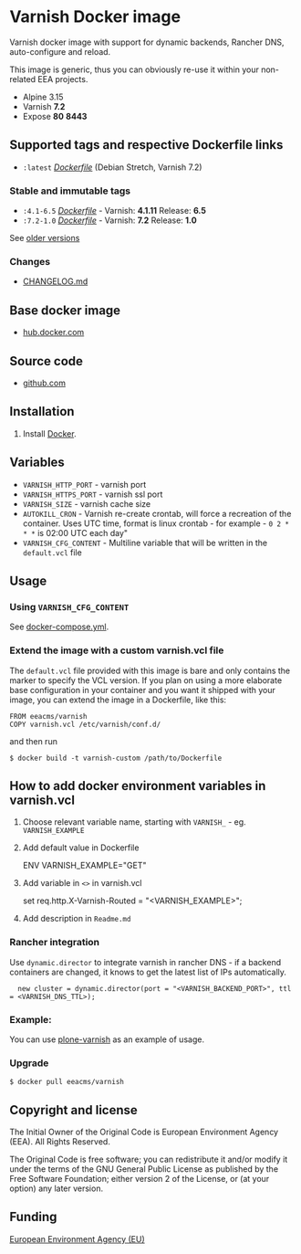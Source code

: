 # Varnish Docker image

Varnish docker image with support for dynamic backends, Rancher DNS, auto-configure
and reload.

This image is generic, thus you can obviously re-use it within
your non-related EEA projects.

 - Alpine 3.15
 - Varnish **7.2**
 - Expose **80** **8443**

## Supported tags and respective Dockerfile links

  - `:latest` [*Dockerfile*](https://github.com/eea/eea.docker.varnish/blob/7.x/Dockerfile) (Debian Stretch, Varnish 7.2)

### Stable and immutable tags

  - `:4.1-6.5` [*Dockerfile*](https://github.com/eea/eea.docker.varnish/tree/4.1-6.5/varnish/Dockerfile) - Varnish: **4.1.11** Release: **6.5**
  - `:7.2-1.0` [*Dockerfile*](https://github.com/eea/eea.docker.varnish/tree/7.2-1.0/Dockerfile) - Varnish: **7.2** Release: **1.0**

See [older versions](https://github.com/eea/eea.docker.varnish/releases)

### Changes

 - [CHANGELOG.md](https://github.com/eea/eea.docker.varnish/blob/master/CHANGELOG.md)

## Base docker image

 - [hub.docker.com](https://registry.hub.docker.com/u/eeacms/varnish)

## Source code

  - [github.com](http://github.com/eea/eea.docker.varnish)


## Installation

1. Install [Docker](https://www.docker.com/).

## Variables

* `VARNISH_HTTP_PORT` - varnish port
* `VARNISH_HTTPS_PORT` - varnish ssl port
* `VARNISH_SIZE` - varnish cache size
* `AUTOKILL_CRON` - Varnish re-create crontab, will force a recreation of the container. Uses UTC time, format is linux crontab - for example -  `0 2 * * *` is 02:00 UTC each day" 
* `VARNISH_CFG_CONTENT` - Multiline variable that will be written in the `default.vcl` file

## Usage

### Using `VARNISH_CFG_CONTENT`

See [docker-compose.yml](https://github.com/eea/eea.docker.varnish/blob/7.x/docker-compose.yml).

### Extend the image with a custom varnish.vcl file

The `default.vcl` file provided with this image is bare and only contains
the marker to specify the VCL version. If you plan on using a more
elaborate base configuration in your container and you want it shipped with
your image, you can extend the image in a Dockerfile, like this:

    FROM eeacms/varnish
    COPY varnish.vcl /etc/varnish/conf.d/

and then run

    $ docker build -t varnish-custom /path/to/Dockerfile

## How to add docker environment variables in varnish.vcl

1. Choose relevant variable name, starting with `VARNISH_` - eg. `VARNISH_EXAMPLE`

2. Add default value in Dockerfile 

      ENV VARNISH_EXAMPLE="GET"

3. Add variable in `<>` in varnish.vcl

      set req.http.X-Varnish-Routed = "<VARNISH_EXAMPLE>";

4. Add description in `Readme.md`

### Rancher integration

Use `dynamic.director` to integrate varnish in rancher DNS - if a backend containers are changed, it knows to get the latest list of IPs automatically.

      new cluster = dynamic.director(port = "<VARNISH_BACKEND_PORT>", ttl = <VARNISH_DNS_TTL>);


### Example:

You can use [plone-varnish](https://github.com/eea/plone-varnish) as an example of usage. 

### Upgrade

    $ docker pull eeacms/varnish


## Copyright and license

The Initial Owner of the Original Code is European Environment Agency (EEA).
All Rights Reserved.

The Original Code is free software;
you can redistribute it and/or modify it under the terms of the GNU
General Public License as published by the Free Software Foundation;
either version 2 of the License, or (at your option) any later
version.


## Funding

[European Environment Agency (EU)](http://eea.europa.eu)
